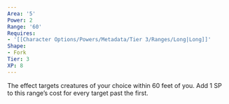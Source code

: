 ```yaml
---
Area: '5'
Power: 2
Range: '60'
Requires:
- '[[Character Options/Powers/Metadata/Tier 3/Ranges/Long|Long]]'
Shape:
- Fork
Tier: 3
XP: 8
---
```


The effect targets creatures of your choice within 60 feet of you. Add 1 SP to this range’s cost for every target past the first.